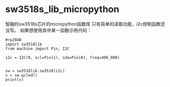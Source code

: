 # sw3518s_lib_micropython
智融的sw3518s芯片的micropython函数库
只有简单的读取功能，i2c控制函数还没写。
如果想使用其中某一函数示例代码：

```
#rp2040
import sw3518lib
from machine import Pin, I2C

i2c = I2C(0, scl=Pin(1), sda=Pin(0), freq=400_000)


sw = sw3518lib.sw3518(i2c)
v = sw.qcled()
print(v)
```
